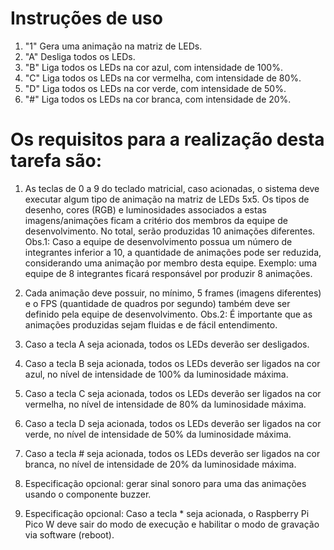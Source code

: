 # Instruções de uso

1) "1"	Gera uma animação na matriz de LEDs.
2) "A"	Desliga todos os LEDs.
3) "B"	Liga todos os LEDs na cor azul, com intensidade de 100%.
4) "C"	Liga todos os LEDs na cor vermelha, com intensidade de 80%.
5) "D"	Liga todos os LEDs na cor verde, com intensidade de 50%.
6) "#"	Liga todos os LEDs na cor branca, com intensidade de 20%.

# Os requisitos para a realização desta tarefa são:

1) As teclas de 0 a 9 do teclado matricial, caso acionadas, o 
sistema deve executar algum tipo de animação na matriz 
de LEDs 5x5. Os tipos de desenho, cores (RGB) e 
luminosidades associados a estas imagens/animações 
ficam a critério dos membros da equipe de 
desenvolvimento. No total, serão produzidas 10 
animações diferentes. Obs.1: Caso a equipe de 
desenvolvimento possua um número de integrantes 
inferior a 10, a quantidade de animações pode ser 
reduzida, considerando uma animação por membro desta 
equipe. Exemplo: uma equipe de 8 integrantes ficará
responsável por produzir 8 animações.


2) Cada animação deve possuir, no mínimo, 5 frames 
(imagens diferentes) e o FPS (quantidade de quadros por 
segundo) também deve ser definido pela equipe de 
desenvolvimento. Obs.2: É importante que as animações 
produzidas sejam fluidas e de fácil entendimento.


3) Caso a tecla A seja acionada, todos os LEDs deverão ser 
desligados.


4) Caso a tecla B seja acionada, todos os LEDs deverão ser 
ligados na cor azul, no nível de intensidade de 100% da 
luminosidade máxima.


5) Caso a tecla C seja acionada, todos os LEDs deverão ser 
ligados na cor vermelha, no nível de intensidade de 80% 
da luminosidade máxima.


6) Caso a tecla D seja acionada, todos os LEDs deverão ser 
ligados na cor verde, no nível de intensidade de 50% da 
luminosidade máxima.


7) Caso a tecla # seja acionada, todos os LEDs deverão ser 
ligados na cor branca, no nível de intensidade de 20% da 
luminosidade máxima.


8) Especificação opcional: gerar sinal sonoro para uma das 
animações usando o componente buzzer. 


9) Especificação opcional: Caso a tecla * seja acionada, o 
Raspberry Pi Pico W deve sair do modo de execução e 
habilitar o modo de gravação via software (reboot).